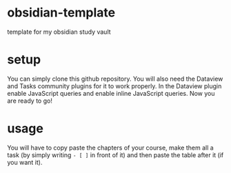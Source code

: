 # obsidian-template
template for my obsidian study vault

# setup
You can simply clone this github repository.
You will also need the Dataview and Tasks community plugins for it to work properly.
In the Dataview plugin enable JavaScript queries and enable inline JavaScript queries.
Now you are ready to go!

# usage
You will have to copy paste the chapters of your course, make them all a task (by simply writing `- [ ]` in front of it) and then paste the table after it (if you want it).